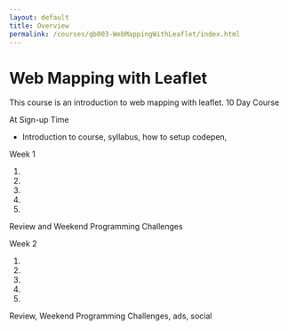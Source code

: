 ```yaml
---
layout: default
title: Overview
permalink: /courses/qb003-WebMappingWithLeaflet/index.html
---
```

# Web Mapping with Leaflet
This course is an introduction to web mapping with leaflet. 10 Day Course


At Sign-up Time

* Introduction to course, syllabus, how to setup codepen,


Week 1

1.
2.
3.
4.
5.

Review and Weekend Programming Challenges


Week 2

1.
2.
3.
4.
5.

Review, Weekend Programming Challenges, ads, social

